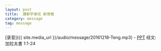 ```yaml
---
layout: post
title:  譚新宇弟兄 新常態
category: message
tag: message
---
```


[录音]({{ site.media_url }}/audio/message/20161218-Teng.mp3) - [PPT](https://1drv.ms/p/s!AqLDbY3r4i9UhVoTXPLUvJn2rErs)
经文: 加拉太書 1:1-24
